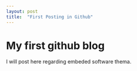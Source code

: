 ```yaml
---
layout: post
title:  "First Posting in Github"
---
```


# My first github blog

I will post here regarding embeded software thema.
